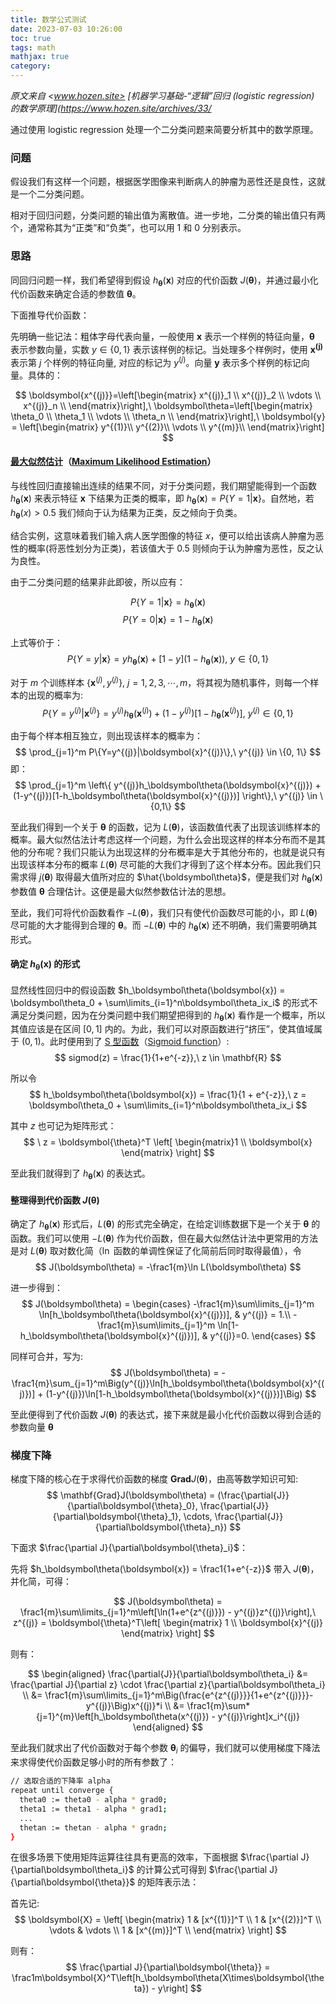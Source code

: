 ```yaml
---
title: 数学公式测试
date: 2023-07-03 10:26:00
toc: true
tags: math
mathjax: true
category: 
---
```

*原文来自 <www.hozen.site> [机器学习基础-“逻辑”回归 (logistic regression) 的数学原理](<https://www.hozen.site/archives/33/>*

通过使用 logistic regression 处理一个二分类问题来简要分析其中的数学原理。
<!--more-->

### 问题

假设我们有这样一个问题，根据医学图像来判断病人的肿瘤为恶性还是良性，这就是一个二分类问题。

相对于回归问题，分类问题的输出值为离散值。进一步地，二分类的输出值只有两个，通常称其为“正类”和“负类”，也可以用 1 和 0 分别表示。

### 思路

同回归问题一样，我们希望得到假设 $h_\boldsymbol\theta(\boldsymbol{x})$ 对应的代价函数 $J(\boldsymbol\theta)$，并通过最小化代价函数来确定合适的参数值 $\boldsymbol\theta$。

下面推导代价函数：

先明确一些记法：粗体字母代表向量，一般使用 $\boldsymbol{x}$ 表示一个样例的特征向量，$\boldsymbol{\theta}$ 表示参数向量，实数 $y\in\{0,1\}$ 表示该样例的标记。当处理多个样例时，使用 $\boldsymbol{x^{(j)}}$ 表示第 $j$ 个样例的特征向量, 对应的标记为 $y^{(j)}$。向量 $\boldsymbol{y}$ 表示多个样例的标记向量。具体的：

$$
\boldsymbol{x^{(j)}}=\left[\begin{matrix}
x^{(j)}_1 \\
x^{(j)}_2 \\
\vdots \\
x^{(j)}_n \\
\end{matrix}\right],\
\boldsymbol\theta=\left[\begin{matrix}
\theta_0 \\
\theta_1 \\
\vdots \\
\theta_n \\
\end{matrix}\right],\
\boldsymbol{y} = \left[\begin{matrix}
y^{(1)}\\
y^{(2)}\\
\vdots \\
y^{(m)}\\
\end{matrix}\right]
$$

#### [最大似然估计](https://baike.baidu.com/item/%E6%9C%80%E5%A4%A7%E4%BC%BC%E7%84%B6%E4%BC%B0%E8%AE%A1/4967925?fr=aladdin)（[Maximum Likelihood Estimation](https://en.wikipedia.org/wiki/Maximum_likelihood_estimation)）

与线性回归直接输出连续的结果不同，对于分类问题，我们期望能得到一个函数 $h_\boldsymbol\theta(\boldsymbol{x})$ 来表示特征 $\boldsymbol{x}$ 下结果为正类的概率，即 $h_\boldsymbol\theta(\boldsymbol{x}) = P\{Y=1|\boldsymbol{x}\}$。自然地，若 $h_\boldsymbol\theta(x) > 0.5$ 我们倾向于认为结果为正类，反之倾向于负类。

结合实例，这意味着我们输入病人医学图像的特征 $x$，便可以给出该病人肿瘤为恶性的概率(将恶性划分为正类)，若该值大于 $0.5$ 则倾向于认为肿瘤为恶性，反之认为良性。

由于二分类问题的结果非此即彼，所以应有：

$$
P\{Y=1|\boldsymbol{x}\} = h_\boldsymbol\theta(\boldsymbol{x})
$$
$$
P\{Y=0|\boldsymbol{x}\} = 1 - h_\boldsymbol\theta(\boldsymbol{x})
$$

上式等价于：
$$
P\{Y=y|\boldsymbol{x}\} = yh_\boldsymbol\theta(\boldsymbol{x}) + [1-y](1-h_\boldsymbol\theta(\boldsymbol{x})), \ y\in\{0,1\}
$$

对于 $m$ 个训练样本 $\{\boldsymbol{x}^{(j)}, y^{(j)}\},\ j=1,2,3,\cdots,m$，将其视为随机事件，则每一个样本的出现的概率为:
$$
P\{Y=y^{(j)}|\boldsymbol{x}^{(j)}\} = y^{(j)}h_\boldsymbol\theta(\boldsymbol{x}^{(j)})+(1-y^{(j)})[1-h_\boldsymbol\theta(\boldsymbol{x}^{(j)})],\ y^{(j)}\in\{0,1\}
$$

由于每个样本相互独立，则出现该样本的概率为：
$$
\prod_{j=1}^m P\{Y=y^{(j)}|\boldsymbol{x}^{(j)}\},\ y^{(j)} \in \{0, 1\}
$$
即：
$$
\prod_{j=1}^m \left\{ y^{(j)}h_\boldsymbol\theta(\boldsymbol{x}^{(j)}) + (1-y^{(j)})[1-h_\boldsymbol\theta(\boldsymbol{x}^{(j)})] \right\},\ y^{(j)} \in \{0,1\}
$$

至此我们得到一个关于 $\boldsymbol\theta$ 的函数，记为 $L(\boldsymbol\theta)$，该函数值代表了出现该训练样本的概率。最大似然估法计考虑这样一个问题，为什么会出现这样的样本分布而不是其他的分布呢？我们只能认为出现这样的分布概率是大于其他分布的，也就是说只有出现该样本分布的概率 $L(\boldsymbol\theta)$ 尽可能的大我们才得到了这个样本分布。因此我们只需求得 $j(\boldsymbol\theta)$ 取得最大值所对应的 $\hat{\boldsymbol\theta}$，便是我们对 $h_\boldsymbol\theta(\boldsymbol{x})$ 参数值 $\boldsymbol\theta$ 合理估计。这便是最大似然参数估计法的思想。

至此，我们可将代价函数看作 $-L(\boldsymbol\theta)$，我们只有使代价函数尽可能的小，即 $L(\boldsymbol\theta)$ 尽可能的大才能得到合理的 $\boldsymbol\theta$。而 $-L(\boldsymbol\theta)$ 中的 $h_\boldsymbol\theta(\boldsymbol{x})$ 还不明确，我们需要明确其形式。

#### 确定 $h_\boldsymbol\theta(\boldsymbol{x})$ 的形式

显然线性回归中的假设函数 $h_\boldsymbol\theta(\boldsymbol{x}) = \boldsymbol\theta_0 + \sum\limits_{i=1}^n\boldsymbol\theta_ix_i$ 的形式不满足分类问题，因为在分类问题中我们期望把得到的 $h_\boldsymbol\theta(\boldsymbol{x})$ 看作是一个概率，所以其值应该是在区间 $[0,1]$ 内的。为此，我们可以对原函数进行“挤压”，使其值域属于 $(0,1)$。此时便用到了 [S 型函数](https://baike.baidu.com/item/S%E5%9E%8B%E5%87%BD%E6%95%B0/19178062?fr=aladdin)（[Sigmoid function](https://en.wikipedia.org/wiki/Sigmoid_function)）:
$$
sigmod(z) = \frac{1}{1+e^{-z}},\ z \in \mathbf{R}
$$

所以令
$$
h_\boldsymbol\theta(\boldsymbol{x}) = \frac{1}{1 + e^{-z}},\
z = \boldsymbol\theta_0 + \sum\limits_{i=1}^n\boldsymbol\theta_ix_i
$$

其中 $z$ 也可记为矩阵形式：
$$
\ z = \boldsymbol{\theta}^T \left[ \begin{matrix}1 \\ \boldsymbol{x} \end{matrix} \right]
$$

至此我们就得到了 $h_\boldsymbol\theta(\boldsymbol{x})$ 的表达式。

#### 整理得到代价函数 $J(\boldsymbol\theta)$

确定了 $h_\boldsymbol\theta(\boldsymbol{x})$ 形式后，$L(\boldsymbol\theta)$ 的形式完全确定，在给定训练数据下是一个关于 $\boldsymbol\theta$ 的函数。我们可以使用 $-L(\boldsymbol\theta)$ 作为代价函数，但在最大似然估计法中更常用的方法是对 $L(\boldsymbol\theta)$ 取对数化简（$\ln$ 函数的单调性保证了化简前后同时取得最值），令
$$
J(\boldsymbol\theta) = -\frac1{m}\ln L(\boldsymbol\theta)
$$

进一步得到：
$$
J(\boldsymbol\theta) =
\begin{cases}
-\frac1{m}\sum\limits_{j=1}^m \ln[h_\boldsymbol\theta(\boldsymbol{x}^{(j)})], & y^{(j)} = 1.\\
-\frac1{m}\sum\limits_{j=1}^m \ln[1-h_\boldsymbol\theta(\boldsymbol{x}^{(j)})], & y^{(j)}=0.
\end{cases}
$$

同样可合并，写为:
$$
J(\boldsymbol\theta) = -\frac1{m}\sum_{j=1}^m\Big(y^{(j)}\ln[h_\boldsymbol\theta(\boldsymbol{x}^{(j)})] + (1-y^{(j)})\ln[1-h_\boldsymbol\theta(\boldsymbol{x}^{(j)})]\Big)
$$

至此便得到了代价函数 $J(\boldsymbol\theta)$ 的表达式，接下来就是最小化代价函数以得到合适的参数向量 $\boldsymbol{\theta}$

### 梯度下降

梯度下降的核心在于求得代价函数的梯度 $\mathbf{Grad}J(\boldsymbol\theta)$，由高等数学知识可知:
$$
\mathbf{Grad}J(\boldsymbol\theta) = (\frac{\partial{J}}{\partial\boldsymbol{\theta}_0}, \frac{\partial{J}}{\partial\boldsymbol{\theta}_1}, \cdots, \frac{\partial{J}}{\partial\boldsymbol{\theta}_n})
$$

下面求 $\frac{\partial J}{\partial\boldsymbol{\theta}_i}$：

先将 $h_\boldsymbol\theta(\boldsymbol{x}) = \frac1{1+e^{-z}}$ 带入 $J(\boldsymbol\theta)$，并化简，可得：

$$
J(\boldsymbol\theta) = \frac1{m}\sum\limits_{j=1}^m\left[\ln(1+e^{z^{(j)}}) - y^{(j)}z^{(j)}\right],\ z^{(j)} = \boldsymbol{\theta}^T\left[ \begin{matrix} 1 \\ \boldsymbol{x}^{(j)} \end{matrix} \right]
$$

则有：

$$
\begin{aligned}
\frac{\partial{J}}{\partial\boldsymbol\theta_i} &= \frac{\partial J}{\partial z} \cdot \frac{\partial z}{\partial\boldsymbol\theta_i} \\
&= \frac1{m}\sum\limits_{j=1}^m\Big(\frac{e^{z^{(j)}}}{1+e^{z^{(j)}}}-y^{(j)}\Big)x^{(j)}*i \\
&= \frac1{m}\sum*{j=1}^{m}\left[h_\boldsymbol\theta(x^{(j)}) - y^{(j)}\right]x_i^{(j)}
\end{aligned}
$$

至此我们就求出了代价函数对于每个参数 $\boldsymbol\theta_i$ 的偏导，我们就可以使用梯度下降法来求得使代价函数足够小时的所有参数了：

```bash
// 选取合适的下降率 alpha
repeat until converge {
  theta0 := theta0 - alpha * grad0;
  theta1 := theta1 - alpha * grad1;
  ...
  thetan := thetan - alpha * gradn;
}
```

在很多场景下使用矩阵运算往往具有更高的效率，下面根据 $\frac{\partial J}{\partial\boldsymbol\theta_i}$ 的计算公式可得到 $\frac{\partial J}{\partial\boldsymbol{\theta}}$ 的矩阵表示法：

首先记:
$$
\boldsymbol{X} = \left[
  \begin{matrix}
    1 & [x^{(1)}]^T \\
    1 & [x^{(2)}]^T \\
    \vdots & \vdots \\
    1 & [x^{(m)}]^T \\
  \end{matrix}
  \right]
$$

则有：
$$
\frac{\partial J}{\partial\boldsymbol{\theta}}
= \frac1m\boldsymbol{X}^T\left[h_\boldsymbol\theta(X\times\boldsymbol{\theta}) - y\right]
$$
